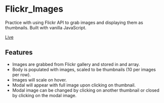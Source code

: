 # Flickr_Images

Practice with using Flickr API to grab images and displaying them as thumbnails. Built with vanilla JavaScript.

[Live](https://www.andrechow.com/flickr_images/ "Flickr Images")

## Features
* Images are grabbed from Flickr gallery and stored in and array.
* Body is populated with images, scaled to be thumbnails (10 per images per row).
* Images will scale on hover. 
* Modal will appear with full image upon clicking on thumbnail.
* Modal image can be changed by clicking on another thumbnail or closed by clicking on the modal image.